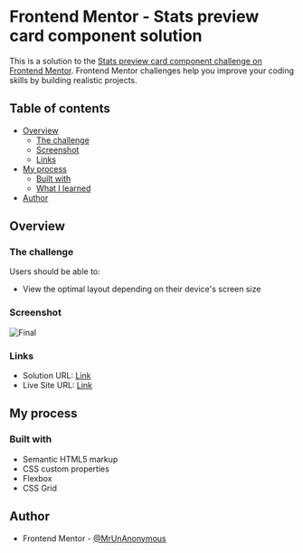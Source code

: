 # Frontend Mentor - Stats preview card component solution

This is a solution to the [Stats preview card component challenge on Frontend Mentor](https://www.frontendmentor.io/challenges/stats-preview-card-component-8JqbgoU62). Frontend Mentor challenges help you improve your coding skills by building realistic projects. 

## Table of contents

- [Overview](#overview)
  - [The challenge](#the-challenge)
  - [Screenshot](#screenshot)
  - [Links](#links)
- [My process](#my-process)
  - [Built with](#built-with)
  - [What I learned](#what-i-learned)
- [Author](#author)

## Overview

### The challenge

Users should be able to:

- View the optimal layout depending on their device's screen size

### Screenshot

![![Final](image.png)](./screenshot.jpg)

### Links

- Solution URL: [Link](https://github.com/MrUnAnonymous/stats-preview-card-solution)
- Live Site URL: [Link](https://stats-preview-card-solution-three.vercel.app/)

## My process

### Built with

- Semantic HTML5 markup
- CSS custom properties
- Flexbox
- CSS Grid

## Author

- Frontend Mentor - [@MrUnAnonymous](https://www.frontendmentor.io/profile/MrUnAnonymous)
